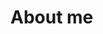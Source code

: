 # About me

<!--
- 🔭 I’m currently pursuing a double degree in Neurophysics and Cognitive Neuroscience at the Radboud University in Nijmegen.
- 🌱 I’m currently learning ...
- 👯 I’m looking to collaborate on ...
- 🤔 I’m looking for help with ...
- 💬 Ask me about ...
- 📫 How to reach me: ...
- 😄 Pronouns: ...
- ⚡ Fun fact: ...
<!--
